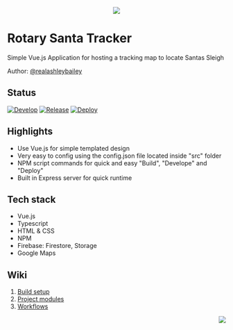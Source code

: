 <p align="center">
    <img src="https://user-images.githubusercontent.com/16636012/153734435-6d903cf5-f46f-48ad-8ea1-0cd45470d331.png"/>
</p>

# Rotary Santa Tracker
Simple Vue.js Application for hosting a tracking map to locate Santas Sleigh

Author: [@realashleybailey](https://www.github.com/realashleybailey)

Status
---
[![Develop](https://github.com/realashleybailey/RotarySantaTracker/actions/workflows/develop_pr_checks.yml/badge.svg)](https://github.com/realashleybailey/RotarySantaTracker/actions/workflows/develop_pr_checks.yml)
[![Release](https://github.com/realashleybailey/RotarySantaTracker/actions/workflows/release_pr_checks.yml/badge.svg)](https://github.com/realashleybailey/RotarySantaTracker/actions/workflows/release_pr_checks.yml)
[![Deploy](https://github.com/realashleybailey/RotarySantaTracker/actions/workflows/deploy.yml/badge.svg)](https://github.com/realashleybailey/RotarySantaTracker/actions/workflows/deploy.yml)

Highlights
---
- Use Vue.js for simple templated design
- Very easy to config using the config.json file located inside "src" folder
- NPM script commands for quick and easy "Build", "Develope" and "Deploy"
- Built in Express server for quick runtime

Tech stack
---
- Vue.js
- Typescript
- HTML & CSS
- NPM
- Firebase: Firestore, Storage
- Google Maps

Wiki
---
1. [Build setup](https://github.com/realashleybailey/RotarySantaTracker/wiki/Build-setup)
2. [Project modules](https://github.com/realashleybailey/RotarySantaTracker/wiki/Project-modules)
3. [Workflows](https://github.com/realashleybailey/RotarySantaTracker/wiki/Workflows)

<p align="right">
<img src="https://img.shields.io/github/license/realashleybailey/RotarySantaTracker">
</p>
